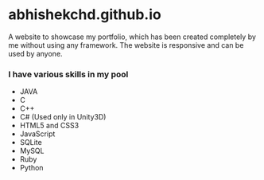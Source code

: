 # abhishekchd.github.io

A website to showcase my portfolio, which has been created completely by me without using any framework.
The website is responsive and can be used by anyone.

### I have various skills in my pool
* JAVA
* C
* C++
* C# (Used only in Unity3D)
* HTML5 and CSS3
* JavaScript
* SQLite
* MySQL
* Ruby
* Python
